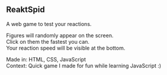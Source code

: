 ## ReaktSpid
A web game to test your reactions.

Figures will randomly appear on the screen. <br/>
Click on them the fastest you can. <br/>
Your reaction speed will be visible at the bottom. <br/>

Made in: HTML, CSS, JavaScript <br/>
Context: Quick game I made for fun while learning JavaScript :)

